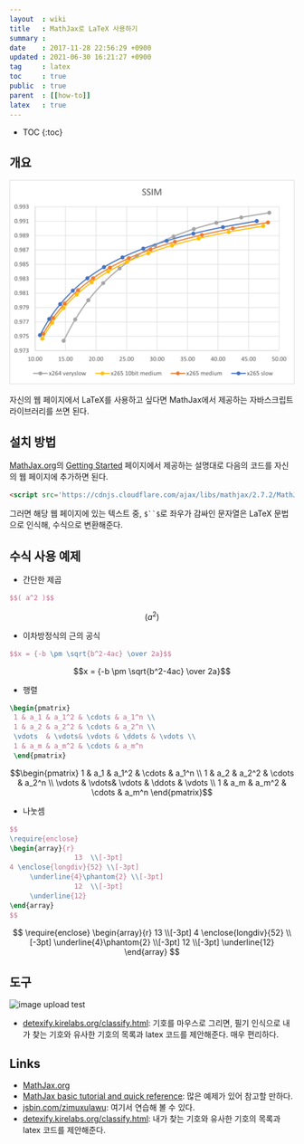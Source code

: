 ```yaml
---
layout  : wiki
title   : MathJax로 LaTeX 사용하기
summary :
date    : 2017-11-28 22:56:29 +0900
updated : 2021-06-30 16:21:27 +0900
tag     : latex
toc     : true
public  : true
parent  : [[how-to]]
latex   : true
---
```

* TOC
{:toc}

## 개요
![image test](../_asset/ssim3.png)

자신의 웹 페이지에서 LaTeX를 사용하고 싶다면 MathJax에서 제공하는 자바스크립트 라이브러리를 쓰면 된다.

## 설치 방법

[MathJax.org](https://www.mathjax.org/)의 [Getting Started](https://www.mathjax.org/#gettingstarted) 페이지에서 제공하는 설명대로 다음의 코드를 자신의 웹 페이지에 추가하면 된다.

```html
<script src='https://cdnjs.cloudflare.com/ajax/libs/mathjax/2.7.2/MathJax.js?config=TeX-MML-AM_CHTML'></script>
```

그러면 해당 웹 페이지에 있는 텍스트 중, `$``$`로 좌우가 감싸인 문자열은 LaTeX 문법으로 인식해, 수식으로 변환해준다.

## 수식 사용 예제

* 간단한 제곱
```latex
$$( a^2 )$$
```
$$( a^2 )$$

* 이차방정식의 근의 공식
```latex
$$x = {-b \pm \sqrt{b^2-4ac} \over 2a}$$
```
$$x = {-b \pm \sqrt{b^2-4ac} \over 2a}$$

* 행렬
```latex
\begin{pmatrix}
 1 & a_1 & a_1^2 & \cdots & a_1^n \\
 1 & a_2 & a_2^2 & \cdots & a_2^n \\
 \vdots  & \vdots& \vdots & \ddots & \vdots \\
 1 & a_m & a_m^2 & \cdots & a_m^n
 \end{pmatrix}
```
$$\begin{pmatrix}
 1 & a_1 & a_1^2 & \cdots & a_1^n \\
 1 & a_2 & a_2^2 & \cdots & a_2^n \\
 \vdots  & \vdots& \vdots & \ddots & \vdots \\
 1 & a_m & a_m^2 & \cdots & a_m^n
 \end{pmatrix}$$

* 나눗셈
```latex
$$
\require{enclose}
\begin{array}{r}
                13  \\[-3pt]
4 \enclose{longdiv}{52} \\[-3pt]
     \underline{4}\phantom{2} \\[-3pt]
                12  \\[-3pt]
     \underline{12}
\end{array}
$$
```
$$
\require{enclose}
\begin{array}{r}
                13  \\[-3pt]
4 \enclose{longdiv}{52} \\[-3pt]
     \underline{4}\phantom{2} \\[-3pt]
                12  \\[-3pt]
     \underline{12}
\end{array}
$$

## 도구

![image upload test](../../)

* [detexify.kirelabs.org/classify.html](http://detexify.kirelabs.org/classify.html): 기호를 마우스로 그리면, 필기 인식으로 내가 찾는 기호와 유사한 기호의 목록과 latex 코드를 제안해준다. 매우 편리하다.

## Links

* [MathJax.org](https://www.mathjax.org/)
* [MathJax basic tutorial and quick reference](https://math.meta.stackexchange.com/questions/5020/mathjax-basic-tutorial-and-quick-reference): 많은 예제가 있어 참고할 만하다.
* [jsbin.com/zimuxulawu](http://jsbin.com/zimuxulawu/edit?html,output): 여기서 연습해 볼 수 있다.
* [detexify.kirelabs.org/classify.html](http://detexify.kirelabs.org/classify.html): 내가 찾는 기호와 유사한 기호의 목록과 latex 코드를 제안해준다.
